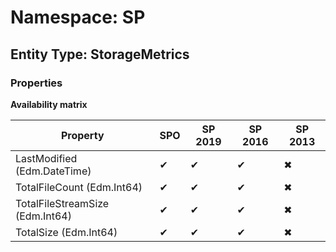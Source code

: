 # Namespace: SP

## Entity Type: StorageMetrics

### Properties

**Availability matrix**

Property | SPO | SP 2019 | SP 2016 | SP 2013
----------|-----|---------|---------|--------
LastModified (Edm.DateTime) | ✔ | ✔ | ✔ | ✖
TotalFileCount (Edm.Int64) | ✔ | ✔ | ✔ | ✖
TotalFileStreamSize (Edm.Int64) | ✔ | ✔ | ✔ | ✖
TotalSize (Edm.Int64) | ✔ | ✔ | ✔ | ✖

